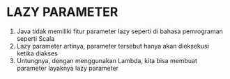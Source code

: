 # LAZY PARAMETER

1. Java tidak memiliki fitur parameter lazy seperti di bahasa pemrograman seperti Scala
2. Lazy parameter artinya, parameter tersebut hanya akan dieksekusi ketika diakses
3. Untungnya, dengan menggunakan Lambda, kita bisa membuat parameter layaknya lazy parameter

